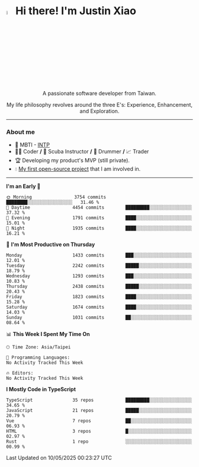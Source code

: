 # <img src="https://media.giphy.com/media/hvRJCLFzcasrR4ia7z/giphy.gif" width="5%">Hi there! I'm Justin Xiao
<p align="center">A passionate software developer from Taiwan.  </p>
<p align="center">My life philosophy revolves around the three E's: Experience, Enhancement, and Exploration.</p>

---
### About me
- 👀 MBTI - [INTP](https://www.16personalities.com/intp-personality)
- 👨‍💻 Coder **/** 🤿 Scuba Instructor **/** 🥁 Drummer **/** 📈 Trader
- 🏆 Developing my product's MVP (still private).
- 💧 [My first open-source project](https://github.com/Game-as-a-Service/Game-Lobby-Web) that I am involved in.

---
<!--START_SECTION:waka-->
**I'm an Early 🐤** 

```text
🌞 Morning                3754 commits        ████████░░░░░░░░░░░░░░░░░   31.46 % 
🌆 Daytime                4454 commits        █████████░░░░░░░░░░░░░░░░   37.32 % 
🌃 Evening                1791 commits        ████░░░░░░░░░░░░░░░░░░░░░   15.01 % 
🌙 Night                  1935 commits        ████░░░░░░░░░░░░░░░░░░░░░   16.21 % 
```
📅 **I'm Most Productive on Thursday** 

```text
Monday                   1433 commits        ███░░░░░░░░░░░░░░░░░░░░░░   12.01 % 
Tuesday                  2242 commits        █████░░░░░░░░░░░░░░░░░░░░   18.79 % 
Wednesday                1293 commits        ███░░░░░░░░░░░░░░░░░░░░░░   10.83 % 
Thursday                 2438 commits        █████░░░░░░░░░░░░░░░░░░░░   20.43 % 
Friday                   1823 commits        ████░░░░░░░░░░░░░░░░░░░░░   15.28 % 
Saturday                 1674 commits        ████░░░░░░░░░░░░░░░░░░░░░   14.03 % 
Sunday                   1031 commits        ██░░░░░░░░░░░░░░░░░░░░░░░   08.64 % 
```


📊 **This Week I Spent My Time On** 

```text
🕑︎ Time Zone: Asia/Taipei

💬 Programming Languages: 
No Activity Tracked This Week

🔥 Editors: 
No Activity Tracked This Week
```

**I Mostly Code in TypeScript** 

```text
TypeScript               35 repos            █████████░░░░░░░░░░░░░░░░   34.65 % 
JavaScript               21 repos            █████░░░░░░░░░░░░░░░░░░░░   20.79 % 
Vue                      7 repos             ██░░░░░░░░░░░░░░░░░░░░░░░   06.93 % 
HTML                     3 repos             █░░░░░░░░░░░░░░░░░░░░░░░░   02.97 % 
Rust                     1 repo              ░░░░░░░░░░░░░░░░░░░░░░░░░   00.99 % 
```




 Last Updated on 10/05/2025 00:23:27 UTC
<!--END_SECTION:waka-->
